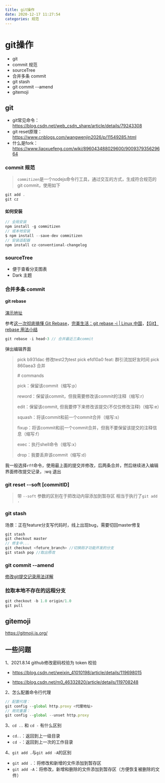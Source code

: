 ```yaml
---
title: git操作
date: 2020-12-17 11:27:54
categories: 规范
---
```

# git操作
* git
* commit 规范
* sourceTree
* 合并多条 commit 
* git stash
* git commit --amend
* gitemoji

## git

* git常见命令：<https://blog.csdn.net/web_csdn_share/article/details/79243308> 
* git reset原理：<https://www.cnblogs.com/wangwenjin2026/p/11549285.html> 
* 什么是fork：https://www.liaoxuefeng.com/wiki/896043488029600/900937935629664

### commit 规范

> `commitizen`是一个nodejs命令行工具，通过交互的方式，生成符合规范的git commit，使用如下

```js
git add .
git cz
```

#### 如何安装

```js
// 全局安装
npm install -g commitizen 
// 或本地安装
$ npm install --save-dev commitizen
// 安装适配器
npm install cz-conventional-changelog
```

### sourceTree

* 便于查看分支图表
* Dark 主题

### 合并多条 commit 

#### git rebase

[演示地址](https://learngitbranching.js.org/?locale=zh_CN)

参考[这一次彻底搞懂 Git Rebase](https://www.codercto.com/a/45325.html)，[完美生活：git rebase -i | Linux 中国](https://zhuanlan.zhihu.com/p/141871803)，[【Git】rebase 用法小结](https://www.jianshu.com/p/4a8f4af4e803)

```js
git rebase -i head~3 // 合并最近三条commit
```

弹出编辑界面

> pick b931dac 修改test2为test
> pick efd10a0 feat: 群引流加好友时间
> pick 860aea3 合并
>
> \# commands
>
> pick：保留该commit（缩写:p）
>
> reword：保留该commit，但我需要修改该commit的注释（缩写:r）
>
> edit：保留该commit, 但我要停下来修改该提交(不仅仅修改注释)（缩写:e）
>
> squash：将该commit和前一个commit合并（缩写:s）
>
> fixup：将该commit和前一个commit合并，但我不要保留该提交的注释信息（缩写:f）
>
> exec：执行shell命令（缩写:x）
>
> drop：我要丢弃该commit（缩写:d）

我一般选择`rff`命令，使用最上面的提交并修改，后两条合并，然后继续进入编辑界面修改提交记录，:wq 退出

### git reset --soft [commitID]

> 带 `--soft` 参数的区别在于把改动内容添加到暂存区 相当于执行了`git add .`

### git stash

场景：正在feature分支写代码时，线上出现bug，需要切回master修复

```js
git stash
git checkout master
// 修复中...
git checkout <feture_branch> //切换刚才功能开发的分支
git stash pop //取出修改
```

### git commit --amend

[修改git提交记录用法详解](https://zhuanlan.zhihu.com/p/100243017)

### 拉取本地不存在的远程分支

```js
git checkout -b 1.0 origin/1.0
git pull
```

## gitemoji

https://gitmoji.js.org/

## 一些问题

1、2021.8.14 github修改密码校验为 token 校验

* https://blog.csdn.net/weixin_41010198/article/details/119698015

* https://blog.csdn.net/m0_46332820/article/details/119708248

2、怎么配置命令行代理

```js
// 配置代理：
git config --global http.proxy <代理地址>
// 用完重置：
git config --global --unset http.proxy
```

3、`cd ..` 和 `cd -` 有什么区别

* `cd..`：返回到上一级目录
* `cd -`：返回到上一次的工作目录

4、`git add .`与`git add -A`的区别

* `git add .`：将修改和新增的文件添加到暂存区
* `git add -A`：将修改，新增和删除的文件添加到暂存区（方便恢复被删除的文件）
